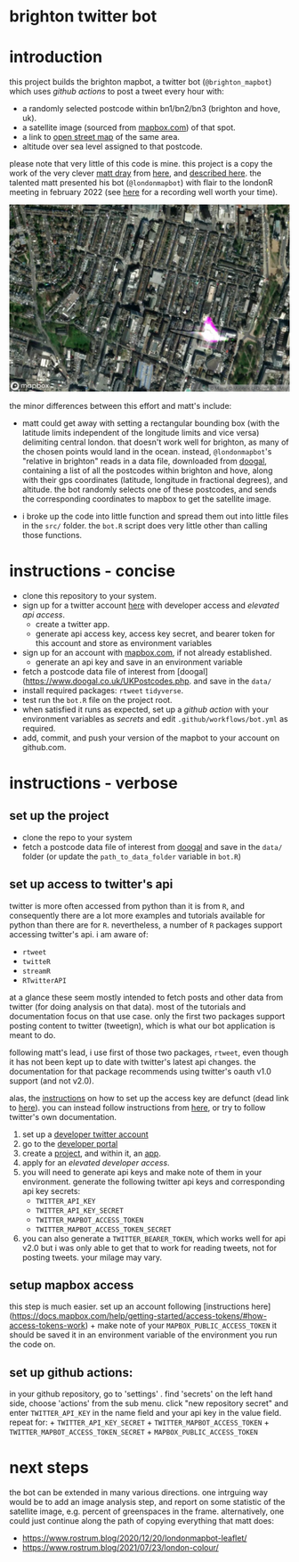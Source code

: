 brighton twitter bot
===
# introduction
this project builds the brighton mapbot, a twitter bot (`@brighton_mapbot`) which uses _github actions_ to post a tweet every hour with:

- a randomly selected postcode within bn1/bn2/bn3 (brighton and hove, uk).
- a satellite image (sourced from [mapbox.com](https://mapbox.com)) of that spot.
- a link to [open street map](https://openstreetmap.org) of the same area.
- altitude over sea level assigned to that postcode. 

please note that very little of this code is mine. this project is a copy the work of the very clever [matt dray](https://twitter.com/mattdray) from [here](https://github.com/matt-dray/londonmapbot), and [described here](https://www.rostrum.blog/2020/09/21/londonmapbot/). the talented matt presented his bot (`@londonmapbot`) with flair to the londonR meeting in february 2022 (see [here](https://www.ascent.io/london-r-february-gathering-welcometoascent-followup) for a recording well worth your time).

![example satellite image](img/600x400@2x.jpeg)

the minor differences between this effort and matt's include:

- matt could get away with setting a rectangular bounding box (with the latitude limits independent of the longitude limits and vice versa) delimiting central london. that doesn't work well for brighton, as many of the chosen points would land in the ocean. instead, `@londonmapbot`'s "relative in brighton" reads in a data file, downloaded from [doogal](https://www.doogal.co.uk/UKPostcodes.php), containing a list of all the postcodes within brighton and hove, along with their gps coordinates (latitude, longitude in fractional degrees), and altitude. the bot randomly selects one of these postcodes, and sends the corresponding coordinates to mapbox to get the satellite image. 

- i broke up the code into little function and spread them out into little files in the `src/` folder. the `bot.R` script does very little other than calling those functions.


# instructions - concise
- clone this repository to your system.
- sign up for a twitter account [here](twitter.com) with developer access and _elevated api access_.
    + create a twitter app.
    + generate api access key, access key secret, and bearer token for this account and store as environment variables
- sign up for an account with [mapbox.com](https://mapbox.com/), if not already established.
    + generate an api key and save in an environment variable
- fetch a postcode data file of interest from [doogal](https://www.doogal.co.uk/UKPostcodes.php. and save in the `data/`
- install required packages: `rtweet` `tidyverse`.
- test run the `bot.R` file on the project root.
- when satisfied it runs as expected, set up a _github action_ with your environment variables as _secrets_ and edit `.github/workflows/bot.yml` as required.
- add, commit, and push your version of the mapbot to your account on github.com.


# instructions - verbose
## set up the project
- clone the repo to your system
- fetch a postcode data file of interest from [doogal](https://www.doogal.co.uk/UKPostcodes.php) and save in the `data/` folder (or update the `path_to_data_folder` variable in `bot.R`)

## set up access to twitter's api
twitter is more often accessed from python than it is from `R`, and consequently there are a lot more examples and tutorials available for python than there are for `R`. nevertheless, a number of `R` packages support accessing twitter's api. i am aware of:

- `rtweet`
- `twitteR`
- `streamR`
- `RTwitterAPI`

at a glance these seem mostly intended to fetch posts and other data from twitter (for doing analysis on that data). most of the tutorials and documentation focus on that use case. only the first two packages support posting content to twitter (tweetign), which is what our bot application is meant to do. 

following matt's lead, i use first of those two packages, `rtweet`, even though it has not been kept up to date with twitter's latest api changes. the documentation for that package recommends using twitter's oauth v1.0 support (and not v2.0).

alas, the [instructions](https://docs.ropensci.org/rtweet/reference/rtweet_user.html) on how to set up the access key are defunct (dead link to [here](https://rtweet.info/articles/auth.html)). you can instead follow instructions from [here](https://theusualstuff.com/generate-twitter-consumer-key-access-token/), or try to follow twitter's own documentation.

1. set up a [developer twitter account](https://developer.twitter.com)
2. go to the [developer portal](https://developer.twitter.com/en/portal/dashboard)
3. create a [project](https://developer.twitter.com/en/docs/projects/overview), and within it, an [app](https://developer.twitter.com/en/docs/apps/overview).
4. apply for an _elevated developer access_.
5. you will need to generate api keys and make note of them in your environment. generate the following twitter api keys and corresponding api key secrets:
    + `TWITTER_API_KEY`
    + `TWITTER_API_KEY_SECRET`
    + `TWITTER_MAPBOT_ACCESS_TOKEN`
    + `TWITTER_MAPBOT_ACCESS_TOKEN_SECRET`
6. you can also generate a `TWITTER_BEARER_TOKEN`, which works well for api v2.0 but i was only able to get that to work for reading tweets, not for posting tweets. your milage may vary. 

## setup mapbox access
this step is much easier. set up an account following [instructions here] (https://docs.mapbox.com/help/getting-started/access-tokens/#how-access-tokens-work)
    + make note of your `MAPBOX_PUBLIC_ACCESS_TOKEN` it should be saved it in an environment variable of the environment you run the code on.

## set up github actions:
in your github repository, go to 'settings' . find 'secrets' on the left hand side, choose 'actions' from the sub menu. click "new repository secret" and enter `TWITTER_API_KEY` in the name field and your api key in the value field. repeat for:
    + `TWITTER_API_KEY_SECRET`
    + `TWITTER_MAPBOT_ACCESS_TOKEN`
    + `TWITTER_MAPBOT_ACCESS_TOKEN_SECRET`
    + `MAPBOX_PUBLIC_ACCESS_TOKEN`


# next steps
the bot can be extended in many various directions. one intrguing way would be to add an image analysis step, and report on some statistic of the satellite image, e.g. percent of greenspaces in the frame. alternatively, one could just 
continue along the path of copying everything that matt does:

- https://www.rostrum.blog/2020/12/20/londonmapbot-leaflet/
- https://www.rostrum.blog/2021/07/23/london-colour/
